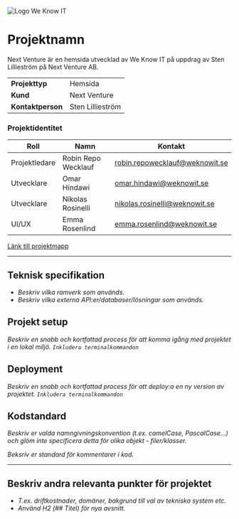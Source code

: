 ![Logo We Know IT](https://code.weknowit.se/logo.png)

# Projektnamn
Next Venture är en hemsida utvecklad av We Know IT på uppdrag av Sten Lillieström på Next Venture AB.

|||
| --- | --- |
| **Projekttyp** | Hemsida |
| **Kund** | Next Venture |
| **Kontaktperson** | Sten Lillieström |

### Projektidentitet
| Roll | Namn | Kontakt |
| --- | --- | --- |
| Projektledare | Robin Repo Wecklauf | [robin.repowecklauf@weknowit.se](mailto:robin.repowecklauf@weknowit.se) |
| Utvecklare | Omar Hindawi | [omar.hindawi@weknowit.se](mailto:omar.hindawi@weknowit.se) |
| Utvecklare | Nikolas Rosinelli | [nikolas.rosinelli@weknowit.se](mailto:nikolas.rosinelli@weknowit.se) |
| UI/UX | Emma Rosenlind | [emma.rosenlind@weknowit.se](mailto:emma.rosenlind@weknowit.se) |

[Länk till projektmapp](https://drive.google.com/drive/u/2/folders/1cu_8kFHEplSNTECUPEEXFd74ArrUWIzz)

___

## Teknisk specifikation
* *Beskriv vilka ramverk som används.*
* *Beskriv vilka externa API:er/databaser/lösningar som används.*

## Projekt setup
*Beskriv en snabb och kortfattad process för att komma igång med projektet i en lokal miljö. `Inkludera terminalkommandon`*

## Deployment
*Beskriv en snabb och kortfattad process för att deploy:a en ny version av projektet. `Inkludera terminalkommandon`*

## Kodstandard
*Beskriv er valda namngivningskonvention (t.ex. camelCase, PascalCase...) och glöm inte specificera detta för olika objekt - filer/klasser.*

*Beksriv er standard för kommentarer i kod.*

___

## Beskriv andra relevanta punkter för projektet
* *T.ex. driftkostnader, domäner, bakgrund till val av tekniska system etc.*
* *Använd H2 (## Titel) för nya avsnitt.*